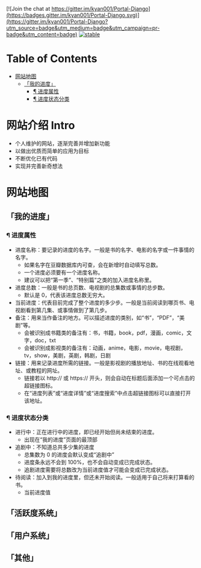 [![Join the chat at https://gitter.im/kyan001/Portal-Django](https://badges.gitter.im/kyan001/Portal-Django.svg)](https://gitter.im/kyan001/Portal-Django?utm_source=badge&utm_medium=badge&utm_campaign=pr-badge&utm_content=badge)
[![stable](http://badges.github.io/stability-badges/dist/stable.svg)](http://github.com/badges/stability-badges)

Table of Contents
=================
* [网站地图](#网站地图)
    * [「我的进度」](#我的进度)
        * [¶ 进度属性](#-进度属性)
        * [¶ 进度状态分类](#-进度状态分类)

# 网站介绍 Intro
- 个人维护的网站，逐渐完善并增加新功能
- 以做出优质而简单的应用为目标
- 不断优化已有代码
- 实现并完善新奇想法

# 网站地图
## 「我的进度」
### ¶ 进度属性
- 进度名称：要记录的进度的名字。一般是书的名字、电影的名字或一件事情的名字。
    - 如果名字在豆瓣数据库内可查，会在新增时自动填写总数。
    - 一个进度必须要有一个进度名称。
    - 建议可以把“第一季”、“特别篇”之类的加入进度名称里。
- 进度总数：一般是书的总页数、电视剧的总集数或事情的总步数。
    - 默认是 0，代表该进度总数无穷大。
- 当前进度：代表目前完成了整个进度的多少步。一般是当前阅读到哪页书、电视剧看到第几集、或事情做到了第几步。
- 备注：用来当作备注的地方。可以描述进度的类别，如“书”，“PDF”，“美剧”等。
    - 会被识别成书籍类的备注有：书，书籍，book，pdf，漫画，comic，文字，doc，txt
    - 会被识别成影视类的备注有：动画，anime，电影，movie，电视剧，tv，show，美剧，英剧，韩剧，日剧
- 链接：用来记录进度所需的链接。一般是影视剧的播放地址、书的在线观看地址、或教程的网址。
    - 链接若以 http:// 或 https:// 开头，则会自动在标题后面添加一个可点击的超链接图标。
    - 在“进度列表”或“进度详情”或“进度搜索”中点击超链接图标可以直接打开该地址。

### ¶ 进度状态分类
- 进行中：正在进行中的进度，即已经开始但尚未结束的进度。
    - 出现在“我的进度”页面的最顶部
- 追剧中：不知道总共多少集的进度
    - 总集数为 0 的进度会默认变成“追剧中”
    - 进度条永远不会到 100%，也不会自动变成已完成状态。
    - 追剧进度需要将总数改为当前进度值才可能会变成已完成状态。
- 待阅读：加入到我的进度里，但还未开始阅读。一般适用于自己将来打算看的书。
    - 当前进度值

## 「活跃度系统」

## 「用户系统」

## 「其他」

